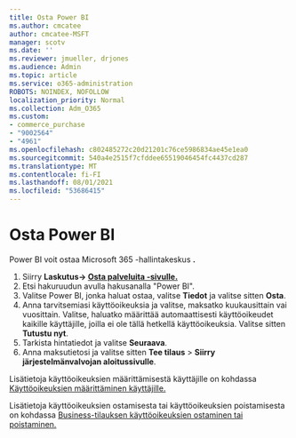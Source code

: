 ```yaml
---
title: Osta Power BI
ms.author: cmcatee
author: cmcatee-MSFT
manager: scotv
ms.date: ''
ms.reviewer: jmueller, drjones
ms.audience: Admin
ms.topic: article
ms.service: o365-administration
ROBOTS: NOINDEX, NOFOLLOW
localization_priority: Normal
ms.collection: Adm_O365
ms.custom:
- commerce_purchase
- "9002564"
- "4961"
ms.openlocfilehash: c802485272c20d21201c76ce5986834ae45e1ea0
ms.sourcegitcommit: 540a4e2515f7cfddee65519046454fc4437cd287
ms.translationtype: MT
ms.contentlocale: fi-FI
ms.lasthandoff: 08/01/2021
ms.locfileid: "53686415"
---
```

# <a name="purchase-power-bi"></a>Osta Power BI

Power BI voit ostaa Microsoft 365 -hallintakeskus **.**

1. Siirry **Laskutus-> [Osta palveluita -sivulle.](https://go.microsoft.com/fwlink/p/?linkid=868433)**
2. Etsi hakuruudun avulla hakusanalla "Power BI".
3. Valitse Power BI, jonka haluat ostaa, valitse **Tiedot** ja valitse sitten **Osta**.
4. Anna tarvitsemiasi käyttöoikeuksia ja valitse, maksatko kuukausittain vai vuosittain. Valitse, haluatko määrittää automaattisesti käyttöoikeudet kaikille käyttäjille, joilla ei ole tällä hetkellä käyttöoikeuksia. Valitse sitten **Tutustu nyt**.
5. Tarkista hintatiedot ja valitse **Seuraava**.
6. Anna maksutietosi ja valitse sitten **Tee tilaus**  >  **Siirry järjestelmänvalvojan aloitussivulle**.

Lisätietoja käyttöoikeuksien määrittämisestä käyttäjille on kohdassa [Käyttöoikeuksien määrittäminen käyttäjille.](/microsoft-365/admin/manage/assign-licenses-to-users)

Lisätietoja käyttöoikeuksien ostamisesta tai käyttöoikeuksien poistamisesta on kohdassa [Business-tilauksen käyttöoikeuksien ostaminen tai poistaminen.](/microsoft-365/commerce/licenses/buy-licenses)